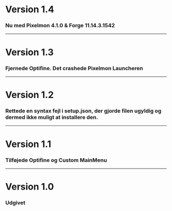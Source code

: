 <h1>Version 1.4</h1>
<h3>Nu med Pixelmon 4.1.0 & Forge 11.14.3.1542</h3>
<hr />
<h1>Version 1.3</h1>
<h3>Fjernede Optifine. Det crashede Pixelmon Launcheren</h3>
<hr />
<h1>Version 1.2</h1>
<h3>Rettede en syntax fejl i setup.json, der gjorde filen ugyldig og dermed ikke muligt at installere den.</h3>
<hr />
<h1>Version 1.1</h1>
<h3>Tilføjede Optifine og Custom MainMenu</h3>
<hr />
<h1>Version 1.0</h1>
<h3>Udgivet</h3>
